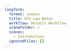 ```yaml
---
longform:
  format: scenes
  title: UTS Law Notes
  workflow: Default Workflow
  sceneFolder: /
  scenes:
    - Introduction
  ignoredFiles: []
---
```

